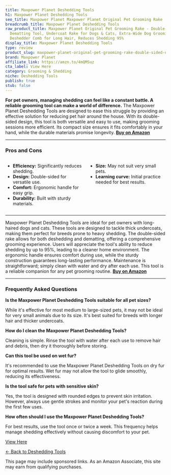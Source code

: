 ```yaml
---
title: Maxpower Planet Deshedding Tools
h1: Maxpower Planet Deshedding Tools
seo_title: Maxpower Planet Maxpower Planet Original Pet Grooming Rake
breadcrumb_title: Maxpower Planet Deshedding Tools
raw_product_title: Maxpower Planet Original Pet Grooming Rake - Double-Sided Deshedding
  Dematting Tool, Undercoat Rake for Dogs & Cats, Extra-Wide Dog Grooming Brush &
  Deshedder Comb for Long Hair, Reduces Shedding 95%
display_title: Maxpower Planet Deshedding Tools
type: review
product_slug: maxpower-planet-original-pet-grooming-rake-double-sided-deshedding-dema-317fc7a0
brand: Maxpower Planet
affiliate_link: https://amzn.to/4mQMSuz
cta_label: View Here
category: Grooming & Shedding
niche: Deshedding Tools
publish: true
stub: false
---
```


<div id="intro" class="full-width">
  <p><strong>For pet owners, managing shedding can feel like a constant battle. A reliable grooming tool can make a world of difference.</strong> The Maxpower Planet Deshedding Tools are designed to ease this struggle by providing an effective solution for reducing pet hair around the house. With its double-sided design, this tool is both versatile and easy to use, making grooming sessions more efficient. Its compact size ensures it fits comfortably in your hand, while the durable materials promise longevity. <a href="https://amzn.to/4mQMSuz" rel="nofollow sponsored noopener" target="_blank"><strong>Buy on Amazon</strong></a></p>
</div>

<hr />
<h3 id="pros-cons">Pros and Cons</h3>
<div class="pc-grid" style="display:grid;grid-template-columns:1fr 1fr;gap:16px;">
  <ul>
    <li><strong>Efficiency:</strong> Significantly reduces shedding.</li>
    <li><strong>Design:</strong> Double-sided for versatile use.</li>
    <li><strong>Comfort:</strong> Ergonomic handle for easy grip.</li>
    <li><strong>Durability:</strong> Built with sturdy materials.</li>
  </ul>
  <ul>
    <li><strong>Size:</strong> May not suit very small pets.</li>
    <li><strong>Learning curve:</strong> Initial practice needed for best results.</li>
  </ul>
</div>
<hr />

<div class="full-width">
  <p>Maxpower Planet Deshedding Tools are ideal for pet owners with long-haired dogs and cats. These tools are designed to tackle thick undercoats, making them perfect for breeds prone to heavy shedding. The double-sided rake allows for both deshedding and dematting, offering a comprehensive grooming experience. Users will appreciate the tool's ability to reduce shedding by up to 95%, leading to a cleaner home environment. The ergonomic handle ensures comfort during use, while the sturdy construction guarantees long-lasting performance. Maintenance is straightforward; simply clean with water and dry after each use. This tool is a reliable companion for any pet grooming routine. <a href="https://amzn.to/4mQMSuz" rel="nofollow sponsored noopener" target="_blank"><strong>Buy on Amazon</strong></a></p>
</div>

<hr />
<h3 id="faqs">Frequently Asked Questions</h3>

<p><strong>Is the Maxpower Planet Deshedding Tools suitable for all pet sizes?</strong></p>
<p>While it's effective for most medium to large-sized pets, it may not be ideal for very small animals due to its size. It's best suited for breeds with longer hair and thicker undercoats.</p>

<p><strong>How do I clean the Maxpower Planet Deshedding Tools?</strong></p>
<p>Cleaning is simple. Rinse the tool with water after each use to remove hair and debris, then dry it thoroughly before storing.</p>

<p><strong>Can this tool be used on wet fur?</strong></p>
<p>It's recommended to use the Maxpower Planet Deshedding Tools on dry fur for optimal results. Wet fur may not allow the tool to glide smoothly, reducing its effectiveness.</p>

<p><strong>Is the tool safe for pets with sensitive skin?</strong></p>
<p>Yes, the tool is designed with rounded edges to prevent skin irritation. However, always use gentle strokes and monitor your pet's reaction during the first few uses.</p>

<p><strong>How often should I use the Maxpower Planet Deshedding Tools?</strong></p>
<p>For best results, use the tool once or twice a week. This frequency helps manage shedding effectively without causing discomfort to your pet.</p>
<p><a class="btn" href="https://amzn.to/4mQMSuz" target="_blank" rel="nofollow sponsored noopener">View Here</a></p>
<p><a href="/roundups/grooming-shedding/deshedding-tools/">← Back to Deshedding Tools</a></p>
<aside class="disclosure">This page may include sponsored links. As an Amazon Associate, this site may earn from qualifying purchases.</aside>
